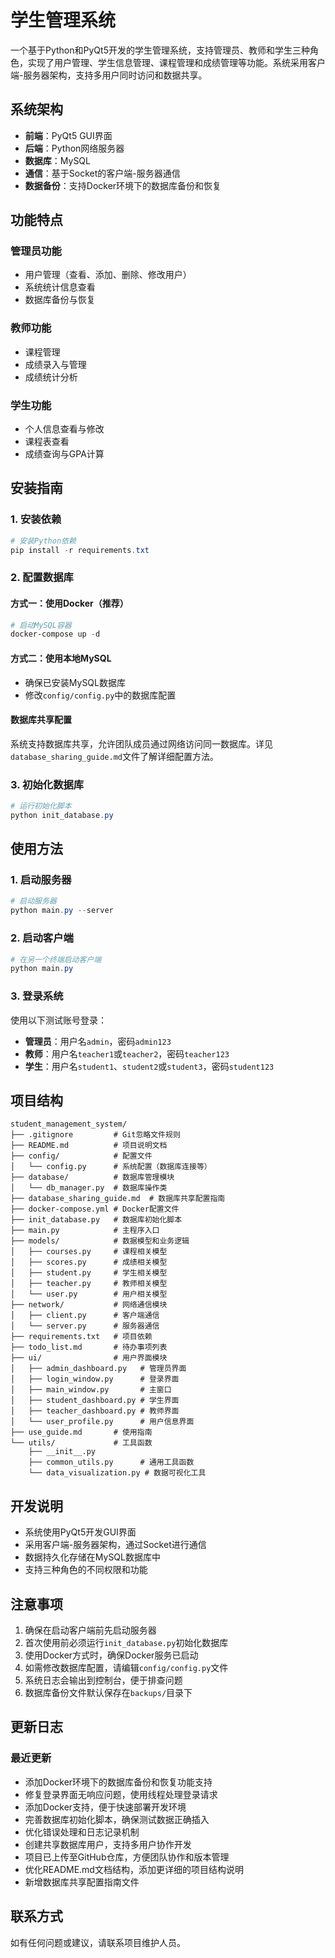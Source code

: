 # 学生管理系统

一个基于Python和PyQt5开发的学生管理系统，支持管理员、教师和学生三种角色，实现了用户管理、学生信息管理、课程管理和成绩管理等功能。系统采用客户端-服务器架构，支持多用户同时访问和数据共享。

## 系统架构

- **前端**：PyQt5 GUI界面
- **后端**：Python网络服务器
- **数据库**：MySQL
- **通信**：基于Socket的客户端-服务器通信
- **数据备份**：支持Docker环境下的数据库备份和恢复

## 功能特点

### 管理员功能
- 用户管理（查看、添加、删除、修改用户）
- 系统统计信息查看
- 数据库备份与恢复

### 教师功能
- 课程管理
- 成绩录入与管理
- 成绩统计分析

### 学生功能
- 个人信息查看与修改
- 课程表查看
- 成绩查询与GPA计算

## 安装指南

### 1. 安装依赖

```powershell
# 安装Python依赖
pip install -r requirements.txt
```

### 2. 配置数据库

#### 方式一：使用Docker（推荐）

```powershell
# 启动MySQL容器
docker-compose up -d
```

#### 方式二：使用本地MySQL

- 确保已安装MySQL数据库
- 修改`config/config.py`中的数据库配置

#### 数据库共享配置

系统支持数据库共享，允许团队成员通过网络访问同一数据库。详见`database_sharing_guide.md`文件了解详细配置方法。

### 3. 初始化数据库

```powershell
# 运行初始化脚本
python init_database.py
```

## 使用方法

### 1. 启动服务器

```powershell
# 启动服务器
python main.py --server
```

### 2. 启动客户端

```powershell
# 在另一个终端启动客户端
python main.py
```

### 3. 登录系统

使用以下测试账号登录：
- **管理员**：用户名`admin`，密码`admin123`
- **教师**：用户名`teacher1`或`teacher2`，密码`teacher123`
- **学生**：用户名`student1`、`student2`或`student3`，密码`student123`

## 项目结构

```
student_management_system/
├── .gitignore         # Git忽略文件规则
├── README.md          # 项目说明文档
├── config/            # 配置文件
│   └── config.py      # 系统配置（数据库连接等）
├── database/          # 数据库管理模块
│   └── db_manager.py  # 数据库操作类
├── database_sharing_guide.md  # 数据库共享配置指南
├── docker-compose.yml # Docker配置文件
├── init_database.py   # 数据库初始化脚本
├── main.py            # 主程序入口
├── models/            # 数据模型和业务逻辑
│   ├── courses.py     # 课程相关模型
│   ├── scores.py      # 成绩相关模型
│   ├── student.py     # 学生相关模型
│   ├── teacher.py     # 教师相关模型
│   └── user.py        # 用户相关模型
├── network/           # 网络通信模块
│   ├── client.py      # 客户端通信
│   └── server.py      # 服务器通信
├── requirements.txt   # 项目依赖
├── todo_list.md       # 待办事项列表
├── ui/                # 用户界面模块
│   ├── admin_dashboard.py   # 管理员界面
│   ├── login_window.py      # 登录界面
│   ├── main_window.py       # 主窗口
│   ├── student_dashboard.py # 学生界面
│   ├── teacher_dashboard.py # 教师界面
│   └── user_profile.py      # 用户信息界面
├── use_guide.md       # 使用指南
└── utils/             # 工具函数
    ├── __init__.py
    ├── common_utils.py      # 通用工具函数
    └── data_visualization.py # 数据可视化工具
```

## 开发说明

- 系统使用PyQt5开发GUI界面
- 采用客户端-服务器架构，通过Socket进行通信
- 数据持久化存储在MySQL数据库中
- 支持三种角色的不同权限和功能

## 注意事项

1. 确保在启动客户端前先启动服务器
2. 首次使用前必须运行`init_database.py`初始化数据库
3. 使用Docker方式时，确保Docker服务已启动
4. 如需修改数据库配置，请编辑`config/config.py`文件
5. 系统日志会输出到控制台，便于排查问题
6. 数据库备份文件默认保存在`backups/`目录下

## 更新日志

### 最近更新
- 添加Docker环境下的数据库备份和恢复功能支持
- 修复登录界面无响应问题，使用线程处理登录请求
- 添加Docker支持，便于快速部署开发环境
- 完善数据库初始化脚本，确保测试数据正确插入
- 优化错误处理和日志记录机制
- 创建共享数据库用户，支持多用户协作开发
- 项目已上传至GitHub仓库，方便团队协作和版本管理
- 优化README.md文档结构，添加更详细的项目结构说明
- 新增数据库共享配置指南文件

## 联系方式

如有任何问题或建议，请联系项目维护人员。